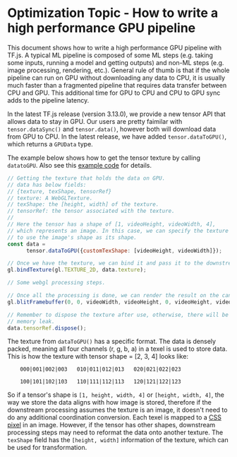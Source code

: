 # Optimization Topic - How to write a high performance GPU pipeline
This document shows how to write a high performance GPU pipeline with TF.js. A typical ML pipeline is composed of some ML steps (e.g. taking some inputs, running a model and getting outputs) and non-ML steps (e.g. image processing, rendering, etc.). General rule of thumb is that if the whole pipeline can run on GPU without downloading any data to CPU, it is usually much faster than a fragmented pipeline that requires data transfer between CPU and GPU. This additional time for GPU to CPU and CPU to GPU sync adds to the pipeline latency.

In the latest TF.js release (version 3.13.0), we provide a new tensor
API that allows data to stay in GPU. Our users are pretty faimilar with
`tensor.dataSync()` and `tensor.data()`, however both will download data from GPU to CPU. In the latest release, we have added `tensor.dataToGPU()`,
which returns a `GPUData` type.

The example below shows how to get the tensor texture by calling
`datatoGPU`. Also see this [example code](https://github.com/tensorflow/tfjs-examples/tree/master/gpu-pipeline) for details.

```javascript
// Getting the texture that holds the data on GPU.
// data has below fields:
// {texture, texShape, tensorRef}
// texture: A WebGLTexture.
// texShape: the [height, width] of the texture.
// tensorRef: the tensor associated with the texture.
//
// Here the tensor has a shape of [1, videoHeight, videoWidth, 4],
// which represents an image. In this case, we can specify the texture
// to use the image's shape as its shape.
const data =
      tensor.dataToGPU({customTexShape: [videoHeight, videoWidth]});

// Once we have the texture, we can bind it and pass it to the downstream /// webgl processing steps to use the texture.
gl.bindTexture(gl.TEXTURE_2D, data.texture);

// Some webgl processing steps.

// Once all the processing is done, we can render the result on the canvas.
gl.blitFramebuffer(0, 0, videoWidth, videoHeight, 0, videoHeight, videoWidth, 0, gl.COLOR_BUFFER_BIT, gl.LINEAR);

// Remember to dispose the texture after use, otherwise, there will be
// memory leak.
data.tensorRef.dispose();
```

The texture from `dataToGPU()` has a specific format. The data is densely
packed, meaning all four channels (r, g, b, a) in a texel is used to store
data. This is how the texture with tensor shape = [2, 3, 4] looks like:

```
    000|001|002|003   010|011|012|013   020|021|022|023

    100|101|102|103   110|111|112|113   120|121|122|123
```

So if a tensor's shape is `[1, height, width, 4]` or `[height, width, 4]`, the way we store the data aligns with how image is stored, therefore if the
downstream processing assumes the texture is an image, it doesn't need to
do any additional coordination conversion. Each texel is mapped to a [CSS pixel](https://developer.mozilla.org/en-US/docs/Glossary/CSS_pixel) in an image. However, if the tensor has other shapes, downstream
processing steps may need to reformat the data onto another texture. The `texShape` field has the `[height, width]` information of the texture, which can be used for transformation.
